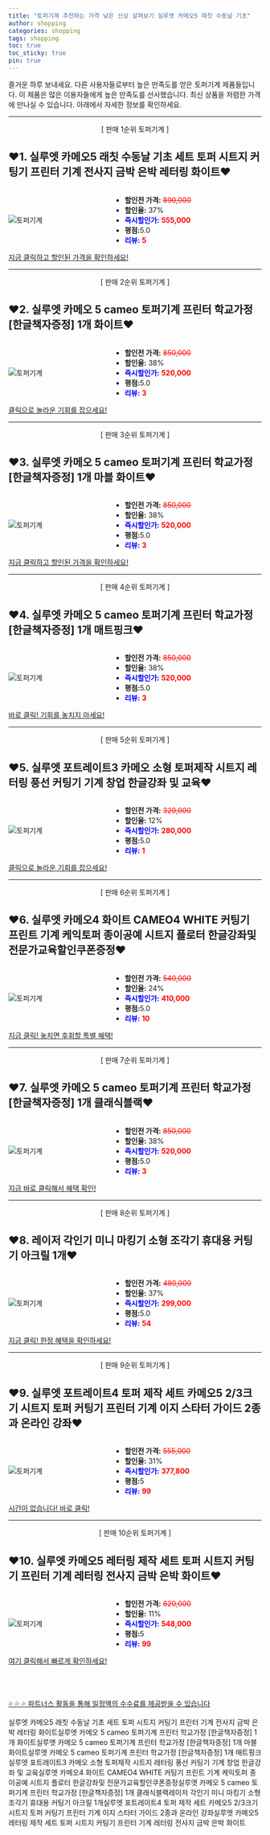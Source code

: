 ```yaml
---
title: "토퍼기계 추천하는 가격 낮은 신상 살펴보기 실루엣 카메오5 래칫 수동날 기초"
author: shopping
categories: shopping
tags: shopping
toc: true
toc_sticky: true
pin: true
---
```

즐거운 하루 보내세요. 다른 사용자들로부터 높은 만족도를 얻은 토퍼기계 제품들입니다. 이 제품은 많은 이용자들에게 높은 만족도를 선사했습니다. 최신 상품을 저렴한 가격에 만나실 수 있습니다. 아래에서 자세한 정보를 확인하세요.

---
<p class="toplist" style="margin: 0 auto; display: block; width: fit-content;">[ 판매 1순위 토퍼기계 ]</p>

<h2><strong>❤️1. 실루엣 카메오5 래칫 수동날 기초 세트 토퍼 시트지 커팅기 프린터 기계 전사지 금박 은박 레터링 화이트❤️</strong></h2>

<div style="display: flex; align-items: center;">
    <div style="flex: 0.4;">
        <img src="https://thumbnail9.coupangcdn.com/thumbnails/remote/230x230ex/image/vendor_inventory/a7f1/c48362690c30958e5f7decf2d4740273233bd143ba57ce7b7894aa2937a2.jpg" alt="토퍼기계" style="max-width: 100%;">
    </div>
    <div style="flex: 0.6; margin-left: 10px;">
        <ul>
            <li><strong>할인전 가격:</strong> <del style="color: red;">890,000</del></li>
            <li><strong>할인율:</strong> 37%</li>
            <li><span style='color:blue'><strong>즉시할인가:</strong></span> <span style='color:red'><strong>555,000</strong></span></li>
            <li><strong>평점:</strong>5.0</li>
            <li><span style='color:blue'><strong>리뷰:</strong></span> <span style='color:red'><strong>5</strong></span></li>
        </ul>
    </div>
</div>
<div class="center">
    <a href="https://William4Davisa.github.io?lptag=AF9450613&subid=githubio&pageKey=7792542174&traceid=V0-153&itemId=21085642056&vendorItemId=88468943677" class="myButton">
        지금 클릭하고 할인된 가격을 확인하세요!
    </a>
</div>


---
<p class="toplist" style="margin: 0 auto; display: block; width: fit-content;">[ 판매 2순위 토퍼기계 ]</p>

<h2><strong>❤️2. 실루엣 카메오 5 cameo 토퍼기계 프린터 학교가정 [한글책자증정] 1개 화이트❤️</strong></h2>

<div style="display: flex; align-items: center;">
    <div style="flex: 0.4;">
        <img src="https://thumbnail7.coupangcdn.com/thumbnails/remote/230x230ex/image/vendor_inventory/4490/8bebd5bf951cee69685c3849ad79678e00563f9cabde1fed5bc03598b54e.jpg" alt="토퍼기계" style="max-width: 100%;">
    </div>
    <div style="flex: 0.6; margin-left: 10px;">
        <ul>
            <li><strong>할인전 가격:</strong> <del style="color: red;">850,000</del></li>
            <li><strong>할인율:</strong> 38%</li>
            <li><span style='color:blue'><strong>즉시할인가:</strong></span> <span style='color:red'><strong>520,000</strong></span></li>
            <li><strong>평점:</strong>5.0</li>
            <li><span style='color:blue'><strong>리뷰:</strong></span> <span style='color:red'><strong>3</strong></span></li>
        </ul>
    </div>
</div>
<div class="center">
    <a href="https://William4Davisa.github.io?lptag=AF9450613&subid=githubio&pageKey=7802380461&traceid=V0-153&itemId=21134731190&vendorItemId=88196420119" class="myButton">
        클릭으로 놀라운 기회를 잡으세요!
    </a>
</div>


---
<p class="toplist" style="margin: 0 auto; display: block; width: fit-content;">[ 판매 3순위 토퍼기계 ]</p>

<h2><strong>❤️3. 실루엣 카메오 5 cameo 토퍼기계 프린터 학교가정 [한글책자증정] 1개 마블 화이트❤️</strong></h2>

<div style="display: flex; align-items: center;">
    <div style="flex: 0.4;">
        <img src="https://thumbnail7.coupangcdn.com/thumbnails/remote/230x230ex/image/vendor_inventory/4490/8bebd5bf951cee69685c3849ad79678e00563f9cabde1fed5bc03598b54e.jpg" alt="토퍼기계" style="max-width: 100%;">
    </div>
    <div style="flex: 0.6; margin-left: 10px;">
        <ul>
            <li><strong>할인전 가격:</strong> <del style="color: red;">850,000</del></li>
            <li><strong>할인율:</strong> 38%</li>
            <li><span style='color:blue'><strong>즉시할인가:</strong></span> <span style='color:red'><strong>520,000</strong></span></li>
            <li><strong>평점:</strong>5.0</li>
            <li><span style='color:blue'><strong>리뷰:</strong></span> <span style='color:red'><strong>3</strong></span></li>
        </ul>
    </div>
</div>
<div class="center">
    <a href="https://William4Davisa.github.io?lptag=AF9450613&subid=githubio&pageKey=7802380461&traceid=V0-153&itemId=21134731187&vendorItemId=88196420111" class="myButton">
        지금 클릭하고 할인된 가격을 확인하세요!
    </a>
</div>


---
<p class="toplist" style="margin: 0 auto; display: block; width: fit-content;">[ 판매 4순위 토퍼기계 ]</p>

<h2><strong>❤️4. 실루엣 카메오 5 cameo 토퍼기계 프린터 학교가정 [한글책자증정] 1개 매트핑크❤️</strong></h2>

<div style="display: flex; align-items: center;">
    <div style="flex: 0.4;">
        <img src="https://thumbnail7.coupangcdn.com/thumbnails/remote/230x230ex/image/vendor_inventory/4490/8bebd5bf951cee69685c3849ad79678e00563f9cabde1fed5bc03598b54e.jpg" alt="토퍼기계" style="max-width: 100%;">
    </div>
    <div style="flex: 0.6; margin-left: 10px;">
        <ul>
            <li><strong>할인전 가격:</strong> <del style="color: red;">850,000</del></li>
            <li><strong>할인율:</strong> 38%</li>
            <li><span style='color:blue'><strong>즉시할인가:</strong></span> <span style='color:red'><strong>520,000</strong></span></li>
            <li><strong>평점:</strong>5.0</li>
            <li><span style='color:blue'><strong>리뷰:</strong></span> <span style='color:red'><strong>3</strong></span></li>
        </ul>
    </div>
</div>
<div class="center">
    <a href="https://William4Davisa.github.io?lptag=AF9450613&subid=githubio&pageKey=7802380461&traceid=V0-153&itemId=21134731184&vendorItemId=88196420103" class="myButton">
        바로 클릭! 기회를 놓치지 마세요!
    </a>
</div>


---
<p class="toplist" style="margin: 0 auto; display: block; width: fit-content;">[ 판매 5순위 토퍼기계 ]</p>

<h2><strong>❤️5. 실루엣 포트레이트3 카메오 소형 토퍼제작 시트지 레터링 풍선 커팅기 기계 창업 한글강좌 및 교육❤️</strong></h2>

<div style="display: flex; align-items: center;">
    <div style="flex: 0.4;">
        <img src="https://thumbnail6.coupangcdn.com/thumbnails/remote/230x230ex/image/vendor_inventory/592e/17e824f88428bea4bc00896b18dd074a767aefe4fe7c237b0b68f6e43dd3.jpg" alt="토퍼기계" style="max-width: 100%;">
    </div>
    <div style="flex: 0.6; margin-left: 10px;">
        <ul>
            <li><strong>할인전 가격:</strong> <del style="color: red;">320,000</del></li>
            <li><strong>할인율:</strong> 12%</li>
            <li><span style='color:blue'><strong>즉시할인가:</strong></span> <span style='color:red'><strong>280,000</strong></span></li>
            <li><strong>평점:</strong>5.0</li>
            <li><span style='color:blue'><strong>리뷰:</strong></span> <span style='color:red'><strong>1</strong></span></li>
        </ul>
    </div>
</div>
<div class="center">
    <a href="https://William4Davisa.github.io?lptag=AF9450613&subid=githubio&pageKey=7359996744&traceid=V0-153&itemId=18960129805&vendorItemId=82639775933" class="myButton">
        클릭으로 놀라운 기회를 잡으세요!
    </a>
</div>


---
<p class="toplist" style="margin: 0 auto; display: block; width: fit-content;">[ 판매 6순위 토퍼기계 ]</p>

<h2><strong>❤️6. 실루엣 카메오4 화이트 CAMEO4 WHITE 커팅기 프린트 기계 케익토퍼 종이공예 시트지 플로터 한글강좌및 전문가교육할인쿠폰증정❤️</strong></h2>

<div style="display: flex; align-items: center;">
    <div style="flex: 0.4;">
        <img src="https://thumbnail8.coupangcdn.com/thumbnails/remote/230x230ex/image/vendor_inventory/67de/cfab593ed28508218566ef66b30af4af0940d397b05328f2d60f0ebcc8f1.jpg" alt="토퍼기계" style="max-width: 100%;">
    </div>
    <div style="flex: 0.6; margin-left: 10px;">
        <ul>
            <li><strong>할인전 가격:</strong> <del style="color: red;">540,000</del></li>
            <li><strong>할인율:</strong> 24%</li>
            <li><span style='color:blue'><strong>즉시할인가:</strong></span> <span style='color:red'><strong>410,000</strong></span></li>
            <li><strong>평점:</strong>5.0</li>
            <li><span style='color:blue'><strong>리뷰:</strong></span> <span style='color:red'><strong>10</strong></span></li>
        </ul>
    </div>
</div>
<div class="center">
    <a href="https://William4Davisa.github.io?lptag=AF9450613&subid=githubio&pageKey=7267823346&traceid=V0-153&itemId=18528261450&vendorItemId=82640013776" class="myButton">
        지금 클릭! 놓치면 후회할 특별 혜택!
    </a>
</div>


---
<p class="toplist" style="margin: 0 auto; display: block; width: fit-content;">[ 판매 7순위 토퍼기계 ]</p>

<h2><strong>❤️7. 실루엣 카메오 5 cameo 토퍼기계 프린터 학교가정 [한글책자증정] 1개 클래식블랙❤️</strong></h2>

<div style="display: flex; align-items: center;">
    <div style="flex: 0.4;">
        <img src="https://thumbnail7.coupangcdn.com/thumbnails/remote/230x230ex/image/vendor_inventory/4490/8bebd5bf951cee69685c3849ad79678e00563f9cabde1fed5bc03598b54e.jpg" alt="토퍼기계" style="max-width: 100%;">
    </div>
    <div style="flex: 0.6; margin-left: 10px;">
        <ul>
            <li><strong>할인전 가격:</strong> <del style="color: red;">850,000</del></li>
            <li><strong>할인율:</strong> 38%</li>
            <li><span style='color:blue'><strong>즉시할인가:</strong></span> <span style='color:red'><strong>520,000</strong></span></li>
            <li><strong>평점:</strong>5.0</li>
            <li><span style='color:blue'><strong>리뷰:</strong></span> <span style='color:red'><strong>3</strong></span></li>
        </ul>
    </div>
</div>
<div class="center">
    <a href="https://William4Davisa.github.io?lptag=AF9450613&subid=githubio&pageKey=7802380461&traceid=V0-153&itemId=21134731181&vendorItemId=88196420096" class="myButton">
        지금 바로 클릭해서 혜택 확인!
    </a>
</div>


---
<p class="toplist" style="margin: 0 auto; display: block; width: fit-content;">[ 판매 8순위 토퍼기계 ]</p>

<h2><strong>❤️8. 레이저 각인기 미니 마킹기 소형 조각기 휴대용 커팅기 아크릴 1개❤️</strong></h2>

<div style="display: flex; align-items: center;">
    <div style="flex: 0.4;">
        <img src="https://thumbnail6.coupangcdn.com/thumbnails/remote/230x230ex/image/vendor_inventory/68c8/6cec1328c3f0e2c4aba9ad84b17bb7096362df9eb75a4bf7d32a799b1e58.jpg" alt="토퍼기계" style="max-width: 100%;">
    </div>
    <div style="flex: 0.6; margin-left: 10px;">
        <ul>
            <li><strong>할인전 가격:</strong> <del style="color: red;">480,000</del></li>
            <li><strong>할인율:</strong> 37%</li>
            <li><span style='color:blue'><strong>즉시할인가:</strong></span> <span style='color:red'><strong>299,000</strong></span></li>
            <li><strong>평점:</strong>5.0</li>
            <li><span style='color:blue'><strong>리뷰:</strong></span> <span style='color:red'><strong>54</strong></span></li>
        </ul>
    </div>
</div>
<div class="center">
    <a href="https://William4Davisa.github.io?lptag=AF9450613&subid=githubio&pageKey=7409191968&traceid=V0-153&itemId=19193373419&vendorItemId=86310904086" class="myButton">
        지금 클릭! 한정 혜택을 확인하세요!
    </a>
</div>


---
<p class="toplist" style="margin: 0 auto; display: block; width: fit-content;">[ 판매 9순위 토퍼기계 ]</p>

<h2><strong>❤️9. 실루엣 포트레이트4 토퍼 제작 세트 카메오5 2/3크기 시트지 토퍼 커팅기 프린터 기계 이지 스타터 가이드 2종과 온라인 강좌❤️</strong></h2>

<div style="display: flex; align-items: center;">
    <div style="flex: 0.4;">
        <img src="https://thumbnail9.coupangcdn.com/thumbnails/remote/230x230ex/image/vendor_inventory/3159/8a39d232d4ecb2b2538a4663c479e3e9a912684877da4ab65d8f46ba8d9c.jpg" alt="토퍼기계" style="max-width: 100%;">
    </div>
    <div style="flex: 0.6; margin-left: 10px;">
        <ul>
            <li><strong>할인전 가격:</strong> <del style="color: red;">555,000</del></li>
            <li><strong>할인율:</strong> 31%</li>
            <li><span style='color:blue'><strong>즉시할인가:</strong></span> <span style='color:red'><strong>377,800</strong></span></li>
            <li><strong>평점:</strong>5</li>
            <li><span style='color:blue'><strong>리뷰:</strong></span> <span style='color:red'><strong>99</strong></span></li>
        </ul>
    </div>
</div>
<div class="center">
    <a href="https://William4Davisa.github.io?lptag=AF9450613&subid=githubio&pageKey=7839837732&traceid=V0-153&itemId=21339324802&vendorItemId=88397754112" class="myButton">
        시간이 없습니다! 바로 클릭!
    </a>
</div>


---
<p class="toplist" style="margin: 0 auto; display: block; width: fit-content;">[ 판매 10순위 토퍼기계 ]</p>

<h2><strong>❤️10. 실루엣 카메오5 레터링 제작 세트 토퍼 시트지 커팅기 프린터 기계 레터링 전사지 금박 은박 화이트❤️</strong></h2>

<div style="display: flex; align-items: center;">
    <div style="flex: 0.4;">
        <img src="https://thumbnail7.coupangcdn.com/thumbnails/remote/230x230ex/image/vendor_inventory/f48d/78b4a22d307ba3eaec5ea65e6c279fcd9cd7a52548ae836a0c269288283a.jpg" alt="토퍼기계" style="max-width: 100%;">
    </div>
    <div style="flex: 0.6; margin-left: 10px;">
        <ul>
            <li><strong>할인전 가격:</strong> <del style="color: red;">620,000</del></li>
            <li><strong>할인율:</strong> 11%</li>
            <li><span style='color:blue'><strong>즉시할인가:</strong></span> <span style='color:red'><strong>548,000</strong></span></li>
            <li><strong>평점:</strong>5</li>
            <li><span style='color:blue'><strong>리뷰:</strong></span> <span style='color:red'><strong>99</strong></span></li>
        </ul>
    </div>
</div>
<div class="center">
    <a href="https://William4Davisa.github.io?lptag=AF9450613&subid=githubio&pageKey=7792614398&traceid=V0-153&itemId=21085923307&vendorItemId=88397287448" class="myButton">
        여기 클릭해서 빠르게 확인하세요!
    </a>
</div>

<br><br><br>[💦 💦 💦 파트너스 활동을 통해 일정액의 수수료를 제공받을 수 있습니다](https://link.coupang.com/a/bcpT2c)<br><br>실루엣 카메오5 래칫 수동날 기초 세트 토퍼 시트지 커팅기 프린터 기계 전사지 금박 은박 레터링 화이트실루엣 카메오 5 cameo 토퍼기계 프린터 학교가정 [한글책자증정] 1개 화이트실루엣 카메오 5 cameo 토퍼기계 프린터 학교가정 [한글책자증정] 1개 마블 화이트실루엣 카메오 5 cameo 토퍼기계 프린터 학교가정 [한글책자증정] 1개 매트핑크실루엣 포트레이트3 카메오 소형 토퍼제작 시트지 레터링 풍선 커팅기 기계 창업 한글강좌 및 교육실루엣 카메오4 화이트 CAMEO4 WHITE 커팅기 프린트 기계 케익토퍼 종이공예 시트지 플로터 한글강좌및 전문가교육할인쿠폰증정실루엣 카메오 5 cameo 토퍼기계 프린터 학교가정 [한글책자증정] 1개 클래식블랙레이저 각인기 미니 마킹기 소형 조각기 휴대용 커팅기 아크릴 1개실루엣 포트레이트4 토퍼 제작 세트 카메오5 2/3크기 시트지 토퍼 커팅기 프린터 기계 이지 스타터 가이드 2종과 온라인 강좌실루엣 카메오5 레터링 제작 세트 토퍼 시트지 커팅기 프린터 기계 레터링 전사지 금박 은박 화이트